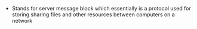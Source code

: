 * Stands for server message block which essentially is a protocol used for storing  sharing files and other resources between computers on a network